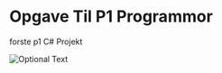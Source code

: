 # Opgave Til P1 Programmor
forste p1 C# Projekt

![Optional Text](../master/P1-Programmor-Console-Foto1.jpg)
